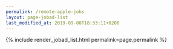 ```yaml
---
permalink: /remote-apple-jobs
layout: page-jobad-list
last_modified_at: 2019-09-08T18:33:11+0200
---
```

{% include render_jobad_list.html permalink=page.permalink %}
